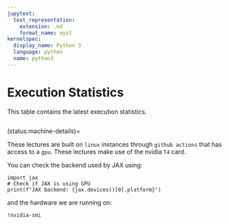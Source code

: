 ```yaml
---
jupytext:
  text_representation:
    extension: .md
    format_name: myst
kernelspec:
  display_name: Python 3
  language: python
  name: python3
---
```


# Execution Statistics

This table contains the latest execution statistics.

```{nb-exec-table}
```

(status:machine-details)=

These lectures are built on `linux` instances through `github actions` that has 
access to a `gpu`. These lectures make use of the nvidia `T4` card.

You can check the backend used by JAX using:

```{code-cell} ipython3
import jax
# Check if JAX is using GPU
print(f"JAX backend: {jax.devices()[0].platform}")
```

and the hardware we are running on:

```{code-cell} ipython3
!nvidia-smi
```